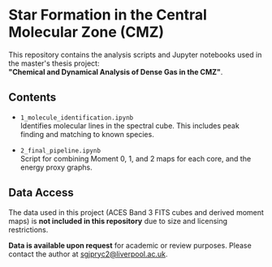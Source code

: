 # Star Formation in the Central Molecular Zone (CMZ)

This repository contains the analysis scripts and Jupyter notebooks used in the master's thesis project:  
**"Chemical and Dynamical Analysis of Dense Gas in the CMZ"**.

## Contents

- `1_molecule_identification.ipynb`  
  Identifies molecular lines in the spectral cube. This includes peak finding and matching to known species.

- `2_final_pipeline.ipynb`  
  Script for combining Moment 0, 1, and 2 maps for each core, and the energy proxy graphs.


## Data Access

The data used in this project (ACES Band 3 FITS cubes and derived moment maps) is **not included in this repository** due to size and licensing restrictions.

**Data is available upon request** for academic or review purposes. Please contact the author at sgjpryc2@liverpool.ac.uk.

